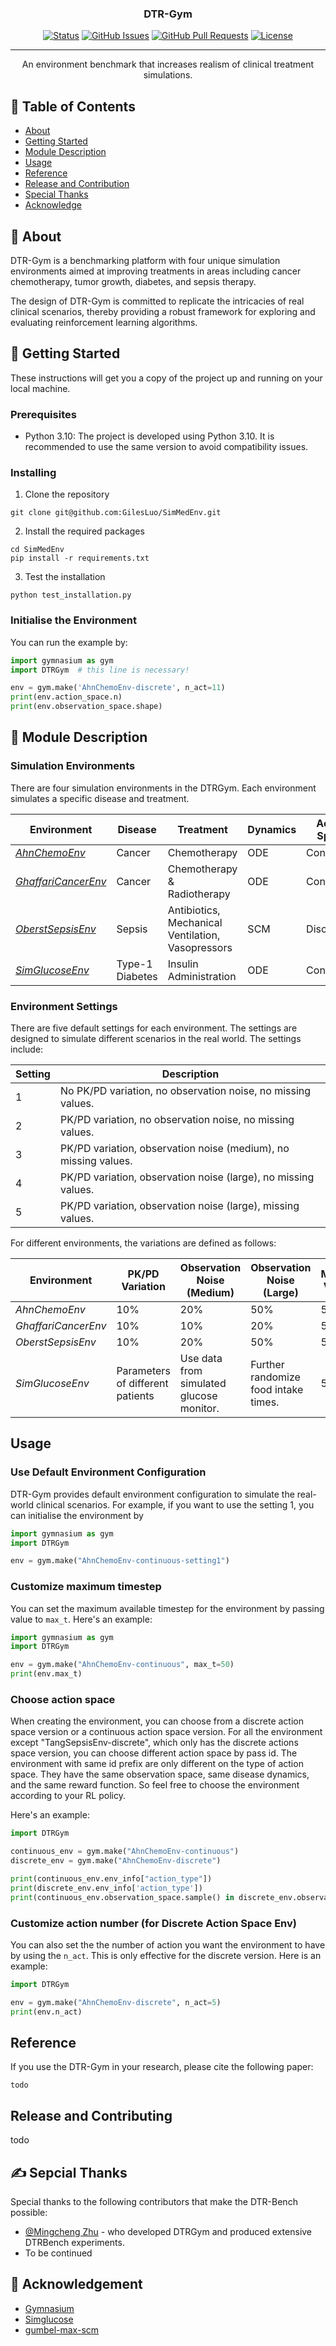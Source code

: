 <h3 align="center">DTR-Gym</h3>

<div align="center">

  [![Status](https://img.shields.io/badge/status-active-success.svg)]() 
  [![GitHub Issues](https://img.shields.io/github/issues/kylelobo/The-Documentation-Compendium.svg)](https://github.com/GilesLuo/SimMedEnv/issues)
  [![GitHub Pull Requests](https://img.shields.io/github/issues-pr/kylelobo/The-Documentation-Compendium.svg)](https://github.com/GilesLuo/SimMedEnv/pulls)
  [![License](https://img.shields.io/badge/license-MIT-blue.svg)](/LICENSE)

</div>

---

<p align="center"> An environment benchmark that increases realism of clinical treatment simulations.
    <br> 
</p>

## 📝 Table of Contents
- [About](#about)
- [Getting Started](#getting_started)
- [Module Description](#module_description)
- [Usage](#usage)
- [Reference](#reference)
- [Release and Contribution](#release_and_contributing)
- [Special Thanks](#special_thanks)
- [Acknowledge](#ccknowledgement)

## 🧐 About <a name = "about"></a>
DTR-Gym is a benchmarking platform with four unique simulation environments aimed at improving treatments in areas including cancer chemotherapy, tumor growth, diabetes, and sepsis therapy.

The design of DTR-Gym is committed to replicate the intricacies of real clinical scenarios, thereby providing a robust framework for exploring and evaluating reinforcement learning algorithms.


## 🏁 Getting Started <a name = "getting_started"></a>
These instructions will get you a copy of the project up and running on your local machine.

### Prerequisites
+ Python 3.10: The project is developed using Python 3.10. It is recommended to use the same version to avoid compatibility issues.

### Installing
1. Clone the repository
```
git clone git@github.com:GilesLuo/SimMedEnv.git
```
2. Install the required packages
```
cd SimMedEnv
pip install -r requirements.txt
```

3. Test the installation
```
python test_installation.py
```

### Initialise the Environment

You can run the example by:
```python
import gymnasium as gym
import DTRGym  # this line is necessary!

env = gym.make('AhnChemoEnv-discrete', n_act=11)
print(env.action_space.n)
print(env.observation_space.shape)
```

## 🎈 Module Description <a name="module_description"></a>

### Simulation Environments
There are four simulation environments in the DTRGym. Each environment simulates a specific disease and treatment.

| Environment                                   | Disease        | Treatment                                   | Dynamics | Action Space |
|-----------------------------------------------|----------------|---------------------------------------------|----------|--------------|
| [*AhnChemoEnv*](DTRGym/ahn_chemo_env.py)      | Cancer         | Chemotherapy                               | ODE      | Cont./Disc.  |
| [*GhaffariCancerEnv*](DTRGym/ghaffari_cancer_env.py) | Cancer         | Chemotherapy & Radiotherapy                | ODE      | Cont./Disc.  |
| [*OberstSepsisEnv*](DTRGym/OberstSepsisEnv/env.py)   | Sepsis         | Antibiotics, Mechanical Ventilation, Vasopressors | SCM      | Disc.        |
| [*SimGlucoseEnv*](DTRGym/simglucose_env.py)          | Type-1 Diabetes | Insulin Administration                    | ODE      | Cont./Disc.  |

### Environment Settings
There are five default settings for each environment. The settings are designed to simulate different scenarios in the real world. The settings include:

| Setting | Description                                                                        |
|---------|------------------------------------------------------------------------------------|
| 1       | No PK/PD variation, no observation noise, no missing values. |
| 2       | PK/PD variation, no observation noise, no missing values. |
| 3       | PK/PD variation, observation noise (medium), no missing values. |
| 4       | PK/PD variation, observation noise (large), no missing values. |
| 5       | PK/PD variation, observation noise (large), missing values. |

For different environments, the variations are defined as follows:

| Environment            | PK/PD Variation                            | Observation Noise (Medium)             | Observation Noise (Large)          | Missing Values |
|------------------------|--------------------------------------------|----------------------------------------|------------------------------------|----------------|
| *AhnChemoEnv*          | 10%                                        | 20%                                    | 50%                                | 50%            |
| *GhaffariCancerEnv*    | 10%                                        | 10%                                    | 20%                                | 50%            |
| *OberstSepsisEnv*      | 10%                                        | 20%                                    | 50%                                | 50%            |
| *SimGlucoseEnv*        | Parameters of different patients          | Use data from simulated glucose monitor.| Further randomize food intake times.| 50%           |


## Usage <a name="usage"></a>
### Use Default Environment Configuration
DTR-Gym provides default environment configuration to simulate the real-world clinical scenarios. For example, if you want to use the setting 1, you can initialise the environment by
```python
import gymnasium as gym
import DTRGym

env = gym.make("AhnChemoEnv-continuous-setting1")
```

### Customize maximum timestep
You can set the maximum available timestep for the environment by passing value to `max_t`. Here's an example:

```python
import gymnasium as gym
import DTRGym

env = gym.make("AhnChemoEnv-continuous", max_t=50)
print(env.max_t)
```

### Choose action space
When creating the environment, you can choose from a discrete action space version or a continuous action space version. For all the environment except "TangSepsisEnv-discrete", which only has the discrete actions space version, you can choose different action space by pass id. The environment with same id prefix are only different on the type of action space. They have the same observation space, same disease dynamics, and the same reward function. So feel free to choose the environment according to your RL policy.

Here's an example:

```python
import DTRGym

continuous_env = gym.make("AhnChemoEnv-continuous")
discrete_env = gym.make("AhnChemoEnv-discrete")

print(continuous_env.env_info["action_type"])
print(discrete_env.env_info['action_type'])
print(continuous_env.observation_space.sample() in discrete_env.observation_space)

```

### Customize action number (for Discrete Action Space Env)
You can also set the the number of action you want the environment to have by using the `n_act`. This is only effective for the discrete version. Here is an example:

```python
import DTRGym

env = gym.make("AhnChemoEnv-discrete", n_act=5)
print(env.n_act)
```

## Reference <a name="reference"></a>
If you use the DTR-Gym in your research, please cite the following paper:
```
todo
```


## Release and Contributing <a name = "release_and_contributing"></a>
todo


## ✍️ Sepcial Thanks <a name = "special_thanks"></a>
Special thanks to the following contributors that make the DTR-Bench possible:
- [@Mingcheng Zhu](https://github.com/JasonZuu) - who developed DTRGym and produced extensive DTRBench experiments.
- To be continued

## 🎉 Acknowledgement <a name = "acknowledgement"></a>
  - [Gymnasium](https://github.com/Farama-Foundation/Gymnasium)
  - [Simglucose](https://github.com/jxx123/simglucose)
  - [gumbel-max-scm](https://github.com/clinicalml/gumbel-max-scm)

